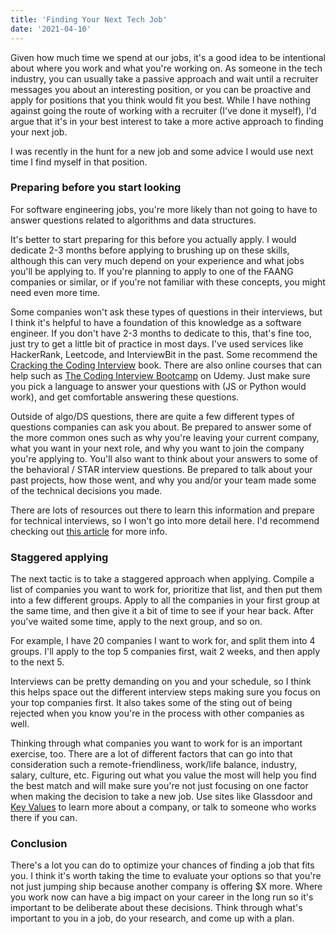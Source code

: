 ```yaml
---
title: 'Finding Your Next Tech Job'
date: '2021-04-10'
---
```


Given how much time we spend at our jobs, it's a good idea to be intentional about where you work and what you're working on. As someone in the tech industry, you can usually take a passive approach and wait until a recruiter messages you about an interesting position, or you can be proactive and apply for positions that you think would fit you best. While I have nothing against going the route of working with a recruiter (I've done it myself), I'd argue that it's in your best interest to take a more active approach to finding your next job.

I was recently in the hunt for a new job and some advice I would use next time I find myself in that position.

### Preparing before you start looking
For software engineering jobs, you're more likely than not going to have to answer questions related to algorithms and data structures.

It's better to start preparing for this before you actually apply. I would dedicate 2-3 months before applying to brushing up on these skills, although this can very much depend on your experience and what jobs you'll be applying to. If you're planning to apply to one of the FAANG companies or similar, or if you're not familiar with these concepts, you might need even more time.

Some companies won't ask these types of questions in their interviews, but I think it's helpful to have a foundation of this knowledge as a software engineer. If you don't have 2-3 months to dedicate to this, that's fine too, just try to get a little bit of practice in most days. I've used services like HackerRank, Leetcode, and InterviewBit in the past. Some recommend the [Cracking the Coding Interview](https://www.amazon.com/Cracking-Coding-Interview-Programming-Questions/dp/0984782850) book. There are also online courses that can help such as [The Coding Interview Bootcamp](https://www.udemy.com/course/coding-interview-bootcamp-algorithms-and-data-structure/) on Udemy. Just make sure you pick a language to answer your questions with (JS or Python would work), and get comfortable answering these questions.

Outside of algo/DS questions, there are quite a few different types of questions companies can ask you about. Be prepared to answer some of the more common ones such as why you're leaving your current company, what you want in your next role, and why you want to join the company you're applying to. You'll also want to think about your answers to some of the behavioral / STAR interview questions. Be prepared to talk about your past projects, how those went, and why you and/or your team made some of the technical decisions you made.

There are lots of resources out there to learn this information and prepare for technical interviews, so I won't go into more detail here. I'd recommend checking out [this article](https://ochronus.online/acing-the-tech-interview/) for more info.

### Staggered applying
The next tactic is to take a staggered approach when applying. Compile a list of companies you want to work for, prioritize that list, and then put them into a few different groups. Apply to all the companies in your first group at the same time, and then give it a bit of time to see if your hear back. After you've waited some time, apply to the next group, and so on.

For example, I have 20 companies I want to work for, and split them into 4 groups. I'll apply to the top 5 companies first, wait 2 weeks, and then apply to the next 5.

Interviews can be pretty demanding on you and your schedule, so I think this helps space out the different interview steps making sure you focus on your top companies first. It also takes some of the sting out of being rejected when you know you're in the process with other companies as well.

Thinking through what companies you want to work for is an important exercise, too. There are a lot of different factors that can go into that consideration such a remote-friendliness, work/life balance, industry, salary, culture, etc. Figuring out what you value the most will help you find the best match and will make sure you're not just focusing on one factor when making the decision to take a new job. Use sites like Glassdoor and [Key Values](https://www.keyvalues.com/) to learn more about a company, or talk to someone who works there if you can.


### Conclusion

There's a lot you can do to optimize your chances of finding a job that fits you. I think it's worth taking the time to evaluate your options so that you're not just jumping ship because another company is offering $X more. Where you work now can have a big impact on your career in the long run so it's important to be deliberate about these decisions. Think through what's important to you in a job, do your research, and come up with a plan.
